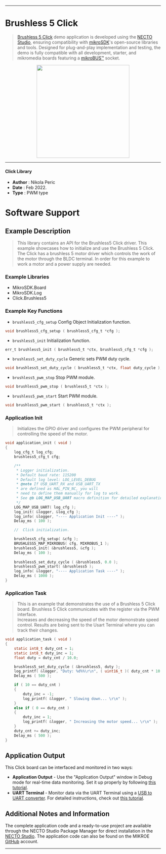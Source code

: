 
---
# Brushless 5 Click

> [Brushless 5 Click](https://www.mikroe.com/?pid_product=MIKROE-3032) demo application is developed using
the [NECTO Studio](https://www.mikroe.com/necto), ensuring compatibility with [mikroSDK](https://www.mikroe.com/mikrosdk)'s
open-source libraries and tools. Designed for plug-and-play implementation and testing, the demo is fully compatible with
all development, starter, and mikromedia boards featuring a [mikroBUS&trade;](https://www.mikroe.com/mikrobus) socket.

<p align="center">
  <img src="https://www.mikroe.com/?pid_product=MIKROE-3032&image=1" height=300px>
</p>

---

#### Click Library

- **Author**        : Nikola Peric
- **Date**          : Feb 2022.
- **Type**          : PWM type

# Software Support

## Example Description

>  This library contains an API for the Brushless5 Click driver.
>  This example showcases how to initialize and use the Brushless 5 Click. 
>  The Click has a brushless 5 motor driver which controls the work 
>  of the motor through the BLDC terminal. 
>  In order for this example to work a motor and a power supply are needed.

### Example Libraries

- MikroSDK.Board
- MikroSDK.Log
- Click.Brushless5

### Example Key Functions

- `brushless5_cfg_setup` Config Object Initialization function. 
```c
void brushless5_cfg_setup ( brushless5_cfg_t *cfg );
``` 
 
- `brushless5_init` Initialization function. 
```c
err_t brushless5_init ( brushless5_t *ctx, brushless5_cfg_t *cfg );
```

- `brushless5_set_duty_cycle` Generic sets PWM duty cycle. 
```c
void brushless5_set_duty_cycle ( brushless5_t *ctx, float duty_cycle );
```
 
- `brushless5_pwm_stop` Stop PWM module. 
```c
void brushless5_pwm_stop ( brushless5_t *ctx );
```

- `brushless5_pwm_start` Start PWM module. 
```c
void brushless5_pwm_start ( brushless5_t *ctx );
```

### Application Init

> Initializes the GPIO driver and configures the PWM peripheral for controlling the speed of the motor. 

```c
void application_init ( void )
{
    log_cfg_t log_cfg;
    brushless5_cfg_t cfg;

    /** 
     * Logger initialization.
     * Default baud rate: 115200
     * Default log level: LOG_LEVEL_DEBUG
     * @note If USB_UART_RX and USB_UART_TX 
     * are defined as HAL_PIN_NC, you will 
     * need to define them manually for log to work. 
     * See @b LOG_MAP_USB_UART macro definition for detailed explanation.
     */
    LOG_MAP_USB_UART( log_cfg );
    log_init( &logger, &log_cfg );
    log_info( &logger, "---- Application Init ----" );
    Delay_ms ( 100 );

    //  Click initialization.

    brushless5_cfg_setup( &cfg );
    BRUSHLESS5_MAP_MIKROBUS( cfg, MIKROBUS_1 );
    brushless5_init( &brushless5, &cfg );
    Delay_ms ( 100 );
    
    brushless5_set_duty_cycle ( &brushless5, 0.0 );
    brushless5_pwm_start( &brushless5 );
    log_info( &logger, "---- Application Task ----" );
    Delay_ms ( 1000 );
}
```

### Application Task

>  This is an example that demonstrates the use of a Brushless 5 Click board.
>  Brushless 5 Click communicates with the register via the PWM interface.  
>  Increases and decreasing the speed of the motor demonstrate speed control.
>  Results are being sent to the Usart Terminal where you can track their changes.

```c
void application_task ( void )
{    
    static int8_t duty_cnt = 1;
    static int8_t duty_inc = 1;
    float duty = duty_cnt / 10.0;

    brushless5_set_duty_cycle ( &brushless5, duty );
    log_printf( &logger, "Duty: %d%%\r\n", ( uint16_t )( duty_cnt * 10 ) );
    Delay_ms ( 500 );

    if ( 10 == duty_cnt ) 
    {
        duty_inc = -1;
        log_printf( &logger, " Slowing down... \r\n" );
    }
    else if ( 0 == duty_cnt ) 
    {
        duty_inc = 1;
        log_printf( &logger, " Increasing the motor speed... \r\n" );
    }
    duty_cnt += duty_inc;
    Delay_ms ( 500 );
}
```

## Application Output

This Click board can be interfaced and monitored in two ways:
- **Application Output** - Use the "Application Output" window in Debug mode for real-time data monitoring.
Set it up properly by following [this tutorial](https://www.youtube.com/watch?v=ta5yyk1Woy4).
- **UART Terminal** - Monitor data via the UART Terminal using
a [USB to UART converter](https://www.mikroe.com/click/interface/usb?interface*=uart,uart). For detailed instructions,
check out [this tutorial](https://help.mikroe.com/necto/v2/Getting%20Started/Tools/UARTTerminalTool).

## Additional Notes and Information

The complete application code and a ready-to-use project are available through the NECTO Studio Package Manager for 
direct installation in the [NECTO Studio](https://www.mikroe.com/necto). The application code can also be found on
the MIKROE [GitHub](https://github.com/MikroElektronika/mikrosdk_click_v2) account.

---
